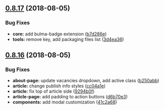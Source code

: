 ## [0.8.17](https://github.com/babajka/babajka-markup/compare/v0.8.16...v0.8.17) (2018-08-05)


### Bug Fixes

* **core:** add bulma-badge extension ([b7d286e](https://github.com/babajka/babajka-markup/commit/b7d286e))
* **tools:** remove key, add packaging files list ([3d4ea36](https://github.com/babajka/babajka-markup/commit/3d4ea36))

## [0.8.16](https://github.com/babajka/babajka-markup/compare/v0.8.15...v0.8.16) (2018-08-05)

### Bug Fixes

- **about-page:** update vacancies dropdown, add active class ([b250abb](https://github.com/babajka/babajka-markup/commit/b250abb))
- **article:** change publish info styles ([cc04a1e](https://github.com/babajka/babajka-markup/commit/cc04a1e))
- **article:** fix top of article side ([9294b0f](https://github.com/babajka/babajka-markup/commit/9294b0f))
- **article-page:** add padding to action buttons ([d6b70e3](https://github.com/babajka/babajka-markup/commit/d6b70e3))
- **components:** add modal customization ([41c2a68](https://github.com/babajka/babajka-markup/commit/41c2a68))
